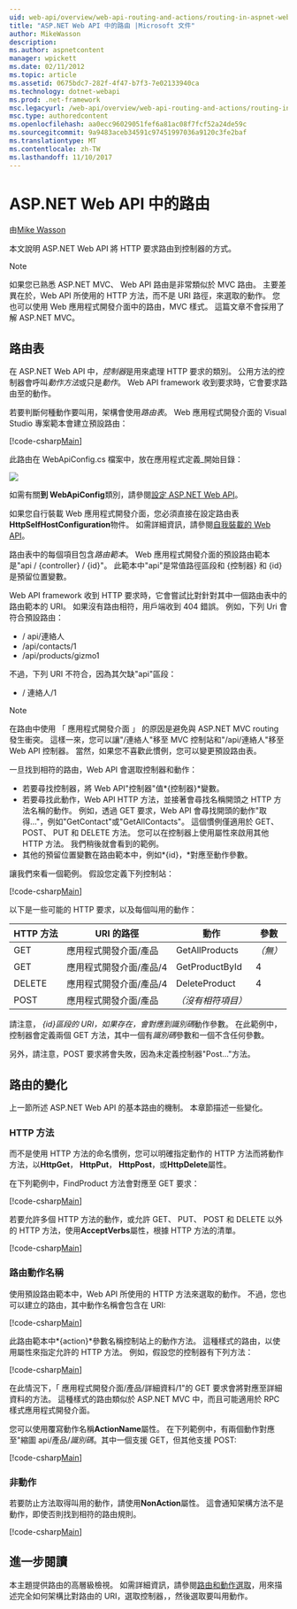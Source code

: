 ```yaml
---
uid: web-api/overview/web-api-routing-and-actions/routing-in-aspnet-web-api
title: "ASP.NET Web API 中的路由 |Microsoft 文件"
author: MikeWasson
description: 
ms.author: aspnetcontent
manager: wpickett
ms.date: 02/11/2012
ms.topic: article
ms.assetid: 0675bdc7-282f-4f47-b7f3-7e02133940ca
ms.technology: dotnet-webapi
ms.prod: .net-framework
msc.legacyurl: /web-api/overview/web-api-routing-and-actions/routing-in-aspnet-web-api
msc.type: authoredcontent
ms.openlocfilehash: aa0ecc96029051fef6a81ac08f7fcf52a24de59c
ms.sourcegitcommit: 9a9483aceb34591c97451997036a9120c3fe2baf
ms.translationtype: MT
ms.contentlocale: zh-TW
ms.lasthandoff: 11/10/2017
---
```

<a name="routing-in-aspnet-web-api"></a>ASP.NET Web API 中的路由
====================
由[Mike Wasson](https://github.com/MikeWasson)

本文說明 ASP.NET Web API 將 HTTP 要求路由到控制器的方式。

> [!NOTE]
> 如果您已熟悉 ASP.NET MVC、 Web API 路由是非常類似於 MVC 路由。 主要差異在於，Web API 所使用的 HTTP 方法，而不是 URI 路徑，來選取的動作。 您也可以使用 Web 應用程式開發介面中的路由，MVC 樣式。 這篇文章不會採用了解 ASP.NET MVC。


## <a name="routing-tables"></a>路由表

在 ASP.NET Web API 中，*控制器*是用來處理 HTTP 要求的類別。 公用方法的控制器會呼叫*動作方法*或只是*動作*。 Web API framework 收到要求時，它會要求路由至的動作。

若要判斷何種動作要叫用，架構會使用*路由表*。 Web 應用程式開發介面的 Visual Studio 專案範本會建立預設路由：

[!code-csharp[Main](routing-in-aspnet-web-api/samples/sample1.cs)]

此路由在 WebApiConfig.cs 檔案中，放在應用程式定義\_開始目錄：

![](routing-in-aspnet-web-api/_static/image1.png)

如需有關**到 WebApiConfig**類別，請參閱[設定 ASP.NET Web API](../advanced/configuring-aspnet-web-api.md)。

如果您自行裝載 Web 應用程式開發介面，您必須直接在設定路由表**HttpSelfHostConfiguration**物件。 如需詳細資訊，請參閱[自我裝載的 Web API](../older-versions/self-host-a-web-api.md)。

路由表中的每個項目包含*路由範本*。 Web 應用程式開發介面的預設路由範本是&quot;api / {controller} / {id}&quot;。 此範本中&quot;api&quot;是常值路徑區段和 {控制器} 和 {id} 是預留位置變數。

Web API framework 收到 HTTP 要求時，它會嘗試比對針對其中一個路由表中的路由範本的 URI。 如果沒有路由相符，用戶端收到 404 錯誤。 例如，下列 Uri 會符合預設路由：

- / api/連絡人
- /api/contacts/1
- /api/products/gizmo1

不過，下列 URI 不符合，因為其欠缺&quot;api&quot;區段：

- / 連絡人/1

> [!NOTE]
> 在路由中使用 「 應用程式開發介面 」 的原因是避免與 ASP.NET MVC routing 發生衝突。 這樣一來，您可以讓&quot;/連絡人&quot;移至 MVC 控制站和&quot;/api/連絡人&quot;移至 Web API 控制器。 當然，如果您不喜歡此慣例，您可以變更預設路由表。

一旦找到相符的路由，Web API 會選取控制器和動作：

- 若要尋找控制器，將 Web API&quot;控制器&quot;值*{控制器}*變數。
- 若要尋找此動作，Web API HTTP 方法，並接著會尋找名稱開頭之 HTTP 方法名稱的動作。 例如，透過 GET 要求，Web API 會尋找開頭的動作&quot;取得...&quot;，例如&quot;GetContact&quot;或&quot;GetAllContacts&quot;。 這個慣例僅適用於 GET、 POST、 PUT 和 DELETE 方法。 您可以在控制器上使用屬性來啟用其他 HTTP 方法。 我們稍後就會看到的範例。
- 其他的預留位置變數在路由範本中，例如*{id}，*對應至動作參數。

讓我們來看一個範例。 假設您定義下列控制站：

[!code-csharp[Main](routing-in-aspnet-web-api/samples/sample2.cs)]

以下是一些可能的 HTTP 要求，以及每個叫用的動作：

| HTTP 方法 | URI 的路徑 | 動作 | 參數 |
| --- | --- | --- | --- |
| GET | 應用程式開發介面/產品 | GetAllProducts | *（無）* |
| GET | 應用程式開發介面/產品/4 | GetProductById | 4 |
| DELETE | 應用程式開發介面/產品/4 | DeleteProduct | 4 |
| POST | 應用程式開發介面/產品 | *（沒有相符項目）* |  |

請注意， *{id}*區段的 URI，如果存在，會對應到*識別碼*動作參數。 在此範例中，控制器會定義兩個 GET 方法，其中一個有*識別碼*參數和一個不含任何參數。

另外，請注意，POST 要求將會失敗，因為未定義控制器&quot;Post...&quot;方法。

## <a name="routing-variations"></a>路由的變化

上一節所述 ASP.NET Web API 的基本路由的機制。 本章節描述一些變化。

### <a name="http-methods"></a>HTTP 方法

而不是使用 HTTP 方法的命名慣例，您可以明確指定動作的 HTTP 方法而將動作方法，以**HttpGet**， **HttpPut**， **HttpPost**，或**HttpDelete**屬性。

在下列範例中，FindProduct 方法會對應至 GET 要求：

[!code-csharp[Main](routing-in-aspnet-web-api/samples/sample3.cs)]

若要允許多個 HTTP 方法的動作，或允許 GET、 PUT、 POST 和 DELETE 以外的 HTTP 方法，使用**AcceptVerbs**屬性，根據 HTTP 方法的清單。

[!code-csharp[Main](routing-in-aspnet-web-api/samples/sample4.cs)]

<a id="routing_by_action_name"></a>
### <a name="routing-by-action-name"></a>路由動作名稱

使用預設路由範本中，Web API 所使用的 HTTP 方法來選取的動作。 不過，您也可以建立的路由，其中動作名稱會包含在 URI:

[!code-csharp[Main](routing-in-aspnet-web-api/samples/sample5.cs)]

此路由範本中*{action}*參數名稱控制站上的動作方法。 這種樣式的路由，以使用屬性來指定允許的 HTTP 方法。 例如，假設您的控制器有下列方法：

[!code-csharp[Main](routing-in-aspnet-web-api/samples/sample6.cs)]

在此情況下，「 應用程式開發介面/產品/詳細資料/1"的 GET 要求會將對應至詳細資料的方法。 這種樣式的路由類似於 ASP.NET MVC 中，而且可能適用於 RPC 樣式應用程式開發介面。

您可以使用覆寫動作名稱**ActionName**屬性。 在下列範例中，有兩個動作對應至&quot;縮圖 api/產品/*識別碼*。其中一個支援 GET，但其他支援 POST:

[!code-csharp[Main](routing-in-aspnet-web-api/samples/sample7.cs)]

### <a name="non-actions"></a>非動作

若要防止方法取得叫用的動作，請使用**NonAction**屬性。 這會通知架構方法不是動作，即使否則找到相符的路由規則。

[!code-csharp[Main](routing-in-aspnet-web-api/samples/sample8.cs)]

## <a name="further-reading"></a>進一步閱讀

本主題提供路由的高層級檢視。 如需詳細資訊，請參閱[路由和動作選取](routing-and-action-selection.md)，用來描述完全如何架構比對路由的 URI，選取控制器，，然後選取要叫用動作。
